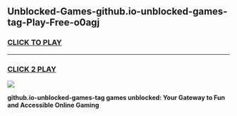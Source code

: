 
## Unblocked-Games-github.io-unblocked-games-tag-Play-Free-o0agj
<h3>
<a href="https://premium76.site?title=github.io-unblocked-games-tag&ref=17A">CLICK TO PLAY</a></h3>
<hr>

<h3>
<a href="https://premium76.site?title=github.io-unblocked-games-tag&ref=17A">CLICK 2 PLAY</a>
  
</h3>

<a href="https://premium76.site?title=github.io-unblocked-games-tag&ref=17A"><img src="https://clearcache.store/games.png"></a>


**github.io-unblocked-games-tag games unblocked: Your Gateway to Fun and Accessible Online Gaming**
